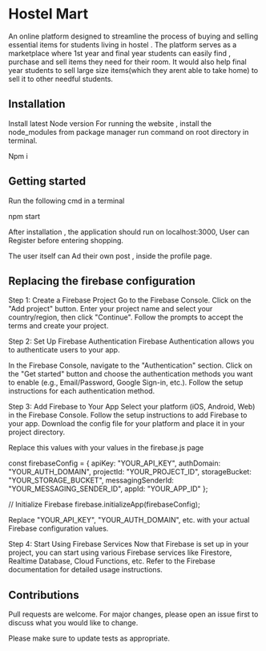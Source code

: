 
# Hostel Mart

An online platform designed to streamline the process of
buying and selling essential items for students living in hostel .
The platform serves as a marketplace where 1st year and final
year students can easily find , purchase and sell items they
need for their room.
It would also help final year students to sell large size
items(which they arent able to take home) to sell it to other
needful students.


## Installation

Install latest Node version For running the website , install the node_modules from package manager run command on root directory in terminal.

Npm i
## Getting started

 Run the following cmd in a terminal
 
  npm start

After installation , the application should run on localhost:3000, User can Register before entering shopping.

The user itself can Ad their own post , inside the profile page.


## Replacing the firebase configuration

Step 1: Create a Firebase Project
Go to the Firebase Console.
Click on the "Add project" button.
Enter your project name and select your country/region, then click "Continue".
Follow the prompts to accept the terms and create your project.

Step 2: Set Up Firebase Authentication
Firebase Authentication allows you to authenticate users to your app.

In the Firebase Console, navigate to the "Authentication" section.
Click on the "Get started" button and choose the authentication methods you want to enable (e.g., Email/Password, Google Sign-in, etc.).
Follow the setup instructions for each authentication method.

Step 3: Add Firebase to Your App
Select your platform (iOS, Android, Web) in the Firebase Console.
Follow the setup instructions to add Firebase to your app.
Download the config file for your platform and place it in your project directory.

Replace this values with your values in the firebase.js page

 const firebaseConfig = {
    apiKey: "YOUR_API_KEY",
    authDomain: "YOUR_AUTH_DOMAIN",
    projectId: "YOUR_PROJECT_ID",
    storageBucket: "YOUR_STORAGE_BUCKET",
    messagingSenderId: "YOUR_MESSAGING_SENDER_ID",
    appId: "YOUR_APP_ID"
  };

  // Initialize Firebase
  firebase.initializeApp(firebaseConfig);

  Replace "YOUR_API_KEY", "YOUR_AUTH_DOMAIN", etc. with your actual Firebase configuration values.


  Step 4: Start Using Firebase Services
Now that Firebase is set up in your project, you can start using various Firebase services like Firestore, Realtime Database, Cloud Functions, etc. Refer to the Firebase documentation for detailed usage instructions.

## Contributions

Pull requests are welcome. For major changes, please open an issue first to discuss what you would like to change.

Please make sure to update tests as appropriate.